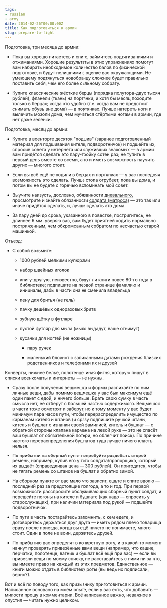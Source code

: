 ```yaml
---
tags:
- russian
- army
date: 2014-02-26T00:00:00Z
title: Как подготовиться к армии
slug: prepare-to-fight
---
```


Подготовка, три месяца до армии:

- Пока вы хорошо питаетесь и спите, займитесь подтягиваниями и отжиманиями. Хорошие результаты в этих упражнениях помогут вам набирать необходимое количество балов по физической подготовке, и будут нелишними в оценке вас окружающими. Не умеющему подтянуться новобранцу сложнее будет правильно поставить себя, чем его более сильному собрату.

- Купите классические жёсткие берцы (порядка полутора-двух тысяч рублей), фланели (ткань) на портянки, и хотя бы месяц походите только в берцах; когда это удобно (т.е. когда вам не предстоит снимать обувь вне дома) — в портянках. Лучше натереть ноги и вылечить мозоли дома, чем мучаться стёртыми ногами в армии, где нет даже зелёнки.

<!--more-->
Подготовка, месяц до армии:

- Купите в военторге десяток "подшив" (заранее подготовленный материал для подшивания кителя, подворотничок) и подшейте их, спросив совета у интернета или служивших знакомых — в армии вам придётся сделать это пару-тройку сотен раз; не тупить в первый день вместе со всеми, а то и иметь возможность научить других — многого стоит.

- Если вы всё ещё не ходили в берцах и портянках — у вас последняя возможность это сделать. Лучше стопа огрубеет, пока вы дома, и потом вы не будете с горечью вспоминать мой совет.

- Выучите наизусть, дословно, обязанности [дневального](https://ru.wikipedia.org/wiki/Дневальный#.D0.9E.D0.B1.D1.8F.D0.B7.D0.B0.D0.BD.D0.BD.D0.BE.D1.81.D1.82.D0.B8), просмотрите и знайте обязанности [солдата (матроса)](https://ru.wikipedia.org/wiki/Солдат#.D0.9E.D0.B1.D1.8F.D0.B7.D0.B0.D0.BD.D0.BD.D0.BE.D1.81.D1.82.D0.B8_.D1.81.D0.BE.D0.BB.D0.B4.D0.B0.D1.82.D0.B0_.D0.92.D0.A1_.D0.A0.D0.BE.D1.81.D1.81.D0.B8.D0.B8) — это так или иначе придётся сделать, и, лучше сделать это дома.

- За пару дней до срока, указанного в повестке, постригитесь, не длиннее 6 мм. уверяю вас, вам будет приятней ходить нормально постриженным, чем обкромсанным собратом по несчастью старой машинкой.

Отъезд:

- С собой возьмите:

  - 1000 рублей мелкими купюрами

  - набор швейных иголок

  - книгу-другую, неизвестно, будут ли книги новее 80-го года в библиотеке; подпишите на первой странице фамилию и инициалы, дабы в части она не сменила владельца

  - пену для бритья (не гель)

  - пачку дешёвых одноразовых бритв

  - зубную щётку в футляре

  - пустой футляр для мыла (мыло выдадут, ваше отнимут)

  - кусачки для ногтей (не ножницы)

    - пару ручек

    - маленький блокнот с записанными датами рождения близких родственников и телефонами их и друзей

Конверты, нижнее бельё, полотенце, иная фигня, которую пишут в списки военкоматы и интернеты — не нужны.

- Сразу после получения вещмешка и формы распихайте по ним личные вещи, дабы помимо вещмешка у вас был максимум ещё один пакет с едой, и ничего больше. Брать свою сумку в часть смысла нет, её отберут с большей частью содержимого. Вещмешок в части тоже осмотрят и заберут, но к тому моменту у вас будет минимум пара часов пути, чтобы перераспределить имущество по карманам кителя и штанов (и сразу подпишите ручкой штаны, китель и бушлат с изнанки своей фамилией, китель и бушлат — с обратной стороны клапана кармана на левой руке — это не спасёт ваш бушлат от обязательной потери, но облегчит поиск). По причине частого перераспределения бушлатов туда лучше ничего класть нельзя.

- По прибытии на сборный пункт попробуйте раздобыть второй ремень, например, купив его у того солдата/прапорщика, который их выдаёт (справедливая цена — 300 рублей). Он пригодится, чтобы не тягать ремень со штанов на бушлат и обратно зимой.

- На сборном пункте от вас мало что зависит, ешьте и спите вволю — последний раз за предстоящие полгода, а то и год. При первой возможности расспросите обслуживающих сборный пункт солдат, и перешейте погоны на кителе и бушлате (как надо — спросить у старослужащих), при наличии материала под рукой — подшейте подворотничок.

- По пути в часть постарайтесь запомнить, с кем едете, и договоритесь держаться друг друга — иметь рядом плечо товарища сразу после приезда, когда вы ещё ничего не понимаете, много стоит. Один в поле не воин, держитесь друзей.

- По прибытию вас определят в конкретную роту, и в какой-то момент начнут проверять привезённые вами вещи (например, что кашне, перчатки, полотенце, ватник и бушлат всё ещё при вас) — если вы привезли вещи по моему списку, не расставайтесь с ними ни за что, вы имеете право на каждый из этих предметов. Единственное — книги можно отдать в библиотеку роты (вы ведь их подписали, верно?).

Вот и всё по поводу того, как призывнику приготовиться к армии. Написанное основано на моём опыте, если у вас есть, что добавить — милости прошу в комментарии. Всё написанное важно, неважное я опустил — читать нужно целиком.

